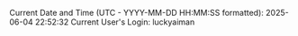 Current Date and Time (UTC - YYYY-MM-DD HH:MM:SS formatted): 2025-06-04 22:52:32
Current User's Login: luckyaiman
